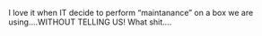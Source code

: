 <!--
id: 213365067
link: http://kevinisom.info/post/213365067/i-love-it-when-it-decide-to-perform-maintanance
slug: i-love-it-when-it-decide-to-perform-maintanance
date: Thu Oct 15 2009 15:02:06 GMT+1300 (NZDT)
raw: {"blog_name":"kevinisom","id":213365067,"post_url":"http://kevinisom.info/post/213365067/i-love-it-when-it-decide-to-perform-maintanance","slug":"i-love-it-when-it-decide-to-perform-maintanance","type":"text","date":"2009-10-15 02:02:06 GMT","timestamp":1255572126,"state":"published","format":"html","reblog_key":"g5ueeGBf","tags":[],"short_url":"http://tmblr.co/Zw68YyCjx5B","highlighted":[],"feed_item":"http://twitter.com/kev_nz/statuses/4851122533","from_feed_id":"650289","note_count":0,"title":null,"body":"<p>I love it when IT decide to perform &#8220;maintanance&#8221; on a box we are using&#8230;.WITHOUT TELLING US! What shit&#8230;.</p>"}
publish: 2009-10-015
tags: 
title: null
-->


I love it when IT decide to perform “maintanance” on a box we are
using….WITHOUT TELLING US! What shit….


